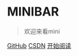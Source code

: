 # MINIBAR

> 欢迎来看mini

[GitHub](https://github.com/docsifyjs/docsify/)
[CSDN](https://blog.csdn.net/qq_42022965/article/details/113136092)
[开始阅读](minibar/)

